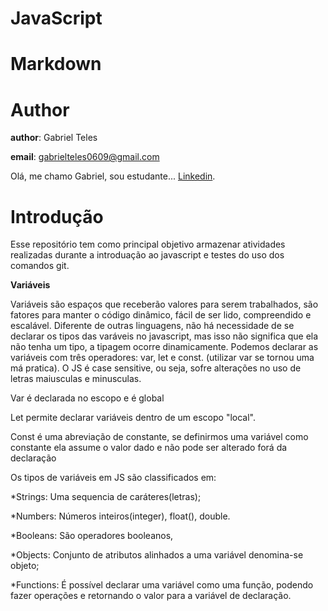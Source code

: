 # JavaScript
# Markdown
# Author

**author**: Gabriel Teles

**email**: gabrielteles0609@gmail.com

Olá, me chamo Gabriel, sou estudante... [Linkedin](https://www.linkedin.com/in/gabriel--teles).

# Introdução

Esse repositório tem como principal objetivo armazenar atividades realizadas durante a introduação ao javascript e testes do uso dos comandos git.

**Variáveis**

Variáveis são espaços que receberão valores para serem trabalhados, são fatores para manter o código dinâmico, fácil de ser lido, compreendido e escalável.
Diferente de outras linguagens, não há necessidade de se declarar os tipos das varáveis no javascript, mas isso não significa que ela não tenha um tipo, a tipagem ocorre dinamicamente.
Podemos declarar as variáveis com três operadores: var, let e const. (utilizar var se tornou uma má pratica).
O JS é case sensitive, ou seja, sofre alterações no uso de letras maiusculas e minusculas.

Var é declarada no escopo e é global

Let permite declarar variáveis dentro de um escopo "local".

Const é uma abreviação de constante, se definirmos uma variável como constante ela assume o valor dado e não pode ser alterado forá da declaração

Os tipos de variáveis em JS são classificados em:

*Strings: Uma sequencia de caráteres(letras);

*Numbers: Números inteiros(integer), float(), double.

*Booleans: São operadores booleanos,

*Objects: Conjunto de atributos alinhados a uma variável denomina-se objeto;

*Functions: É possível declarar uma variável como uma função, podendo fazer operações e retornando o valor para a variável de declaração.
